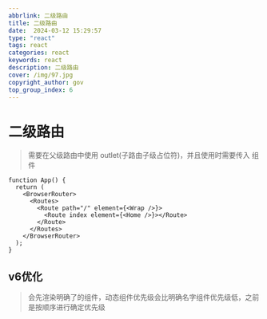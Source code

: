 ```yaml
---
abbrlink: 二级路由
title: 二级路由
date:  2024-03-12 15:29:57
type: "react"
tags: react
categories: react
keywords: react
description: 二级路由
cover: /img/97.jpg
copyright_author: gov
top_group_index: 6
---
```

# 二级路由

> 需要在父级路由中使用 outlet(子路由子级占位符)，并且使用时需要传入 组件 <child/>

```react
function App() {
  return (
    <BrowserRouter>
      <Routes>
        <Route path="/" element={<Wrap />}>
          <Route index element={<Home />}></Route>
        </Route>
      </Routes>
    </BrowserRouter>
  );
}
```

## v6优化

> 会先渲染明确了的组件，动态组件优先级会比明确名字组件优先级低，之前是按顺序进行确定优先级